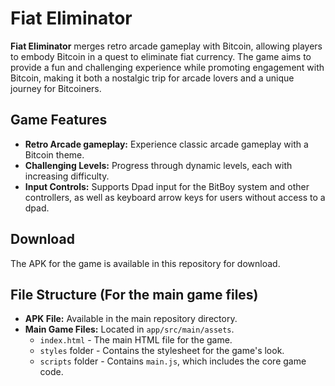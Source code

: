 # Fiat Eliminator

**Fiat Eliminator** merges retro arcade gameplay with Bitcoin, allowing players to embody Bitcoin in a quest to eliminate fiat currency. The game aims to provide a fun and challenging experience while promoting engagement with Bitcoin, making it both a nostalgic trip for arcade lovers and a unique journey for Bitcoiners.

## Game Features

- **Retro Arcade gameplay:** Experience classic arcade gameplay with a Bitcoin theme.
- **Challenging Levels:** Progress through dynamic levels, each with increasing difficulty.
- **Input Controls:** Supports Dpad input for the BitBoy system and other controllers, as well as keyboard arrow keys for users without access to a dpad.

## Download

The APK for the game is available in this repository for download.

## File Structure (For the main game files)

- **APK File:** Available in the main repository directory.
- **Main Game Files:** Located in `app/src/main/assets`.
  - `index.html` - The main HTML file for the game.
  - `styles` folder - Contains the stylesheet for the game's look.
  - `scripts` folder - Contains `main.js`, which includes the core game code.
